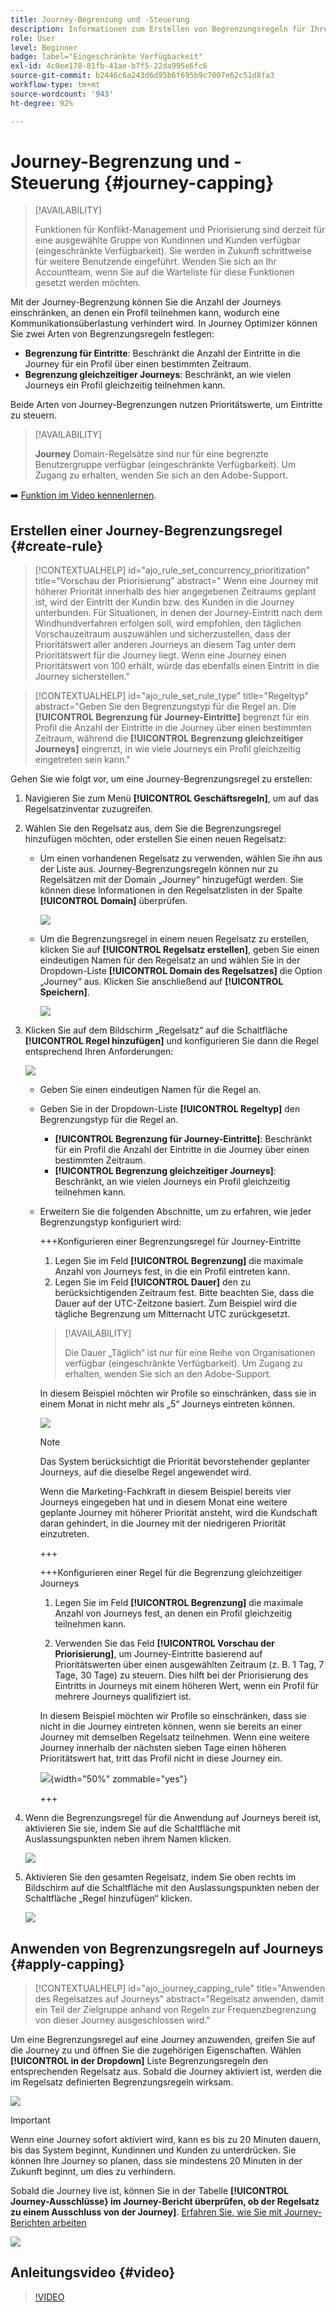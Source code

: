 ```yaml
---
title: Journey-Begrenzung und -Steuerung
description: Informationen zum Erstellen von Begrenzungsregeln für Ihre Journeys und zur Steuerung des Journey-Eintritts
role: User
level: Beginner
badge: label="Eingeschränkte Verfügbarkeit"
exl-id: 4c0ee178-81fb-41ae-b7f5-22da995e6fc6
source-git-commit: b2446c6a243d6d95b6f695b9c7007e62c51d8fa3
workflow-type: tm+mt
source-wordcount: '943'
ht-degree: 92%

---
```


# Journey-Begrenzung und -Steuerung {#journey-capping}

>[!AVAILABILITY]
>
>Funktionen für Konflikt-Management und Priorisierung sind derzeit für eine ausgewählte Gruppe von Kundinnen und Kunden verfügbar (eingeschränkte Verfügbarkeit). Sie werden in Zukunft schrittweise für weitere Benutzende eingeführt. Wenden Sie sich an Ihr Accountteam, wenn Sie auf die Warteliste für diese Funktionen gesetzt werden möchten.

Mit der Journey-Begrenzung können Sie die Anzahl der Journeys einschränken, an denen ein Profil teilnehmen kann, wodurch eine Kommunikationsüberlastung verhindert wird. In Journey Optimizer können Sie zwei Arten von Begrenzungsregeln festlegen:

* **Begrenzung für Eintritte**: Beschränkt die Anzahl der Eintritte in die Journey für ein Profil über einen bestimmten Zeitraum.
* **Begrenzung gleichzeitiger Journeys**: Beschränkt, an wie vielen Journeys ein Profil gleichzeitig teilnehmen kann.

Beide Arten von Journey-Begrenzungen nutzen Prioritätswerte, um Eintritte zu steuern.

>[!AVAILABILITY]
>
>**Journey** Domain-Regelsätze sind nur für eine begrenzte Benutzergruppe verfügbar (eingeschränkte Verfügbarkeit). Um Zugang zu erhalten, wenden Sie sich an den Adobe-Support.

➡️ [Funktion im Video kennenlernen](#video).

## Erstellen einer Journey-Begrenzungsregel {#create-rule}

>[!CONTEXTUALHELP]
>id="ajo_rule_set_concurrency_prioritization"
>title="Vorschau der Priorisierung"
>abstract=" Wenn eine Journey mit höherer Priorität innerhalb des hier angegebenen Zeitraums geplant ist, wird der Eintritt der Kundin bzw. des Kunden in die Journey unterbunden. Für Situationen, in denen der Journey-Eintritt nach dem Windhundverfahren erfolgen soll, wird empfohlen, den täglichen Vorschauzeitraum auszuwählen und sicherzustellen, dass der Prioritätswert aller anderen Journeys an diesem Tag unter dem Prioritätswert für die Journey liegt. Wenn eine Journey einen Prioritätswert von 100 erhält, würde das ebenfalls einen Eintritt in die Journey sicherstellen."

>[!CONTEXTUALHELP]
>id="ajo_rule_set_rule_type"
>title="Regeltyp"
>abstract="Geben Sie den Begrenzungstyp für die Regel an. Die **[!UICONTROL Begrenzung für Journey-Eintritte]** begrenzt für ein Profil die Anzahl der Eintritte in die Journey über einen bestimmten Zeitraum, während die **[!UICONTROL Begrenzung gleichzeitiger Journeys]** eingrenzt, in wie viele Journeys ein Profil gleichzeitig eingetreten sein kann."

Gehen Sie wie folgt vor, um eine Journey-Begrenzungsregel zu erstellen:

1. Navigieren Sie zum Menü **[!UICONTROL Geschäftsregeln]**, um auf das Regelsatzinventar zuzugreifen.

1. Wählen Sie den Regelsatz aus, dem Sie die Begrenzungsregel hinzufügen möchten, oder erstellen Sie einen neuen Regelsatz:

   * Um einen vorhandenen Regelsatz zu verwenden, wählen Sie ihn aus der Liste aus. Journey-Begrenzungsregeln können nur zu Regelsätzen mit der Domain „Journey“ hinzugefügt werden. Sie können diese Informationen in den Regelsatzlisten in der Spalte **[!UICONTROL Domain]** überprüfen.

     ![](assets/journey-capping-list.png)

   * Um die Begrenzungsregel in einem neuen Regelsatz zu erstellen, klicken Sie auf **[!UICONTROL Regelsatz erstellen]**, geben Sie einen eindeutigen Namen für den Regelsatz an und wählen Sie in der Dropdown-Liste **[!UICONTROL Domain des Regelsatzes]** die Option „Journey“ aus. Klicken Sie anschließend auf **[!UICONTROL Speichern]**.

     ![](assets/journey-capping-rule-set.png)

1. Klicken Sie auf dem Bildschirm „Regelsatz“ auf die Schaltfläche **[!UICONTROL Regel hinzufügen]** und konfigurieren Sie dann die Regel entsprechend Ihren Anforderungen:

   ![](assets/journey-capping-concurrency.png)

   * Geben Sie einen eindeutigen Namen für die Regel an.

   * Geben Sie in der Dropdown-Liste **[!UICONTROL Regeltyp]** den Begrenzungstyp für die Regel an.

      * **[!UICONTROL Begrenzung für Journey-Eintritte]**: Beschränkt für ein Profil die Anzahl der Eintritte in die Journey über einen bestimmten Zeitraum.
      * **[!UICONTROL Begrenzung gleichzeitiger Journeys]**: Beschränkt, an wie vielen Journeys ein Profil gleichzeitig teilnehmen kann.

   * Erweitern Sie die folgenden Abschnitte, um zu erfahren, wie jeder Begrenzungstyp konfiguriert wird:

     +++Konfigurieren einer Begrenzungsregel für Journey-Eintritte

      1. Legen Sie im Feld **[!UICONTROL Begrenzung]** die maximale Anzahl von Journeys fest, in die ein Profil eintreten kann.
      1. Legen Sie im Feld **[!UICONTROL Dauer]** den zu berücksichtigenden Zeitraum fest. Bitte beachten Sie, dass die Dauer auf der UTC-Zeitzone basiert. Zum Beispiel wird die tägliche Begrenzung um Mitternacht UTC zurückgesetzt.

     >[!AVAILABILITY]
     >
     >Die Dauer „Täglich“ ist nur für eine Reihe von Organisationen verfügbar (eingeschränkte Verfügbarkeit). Um Zugang zu erhalten, wenden Sie sich an den Adobe-Support.

     In diesem Beispiel möchten wir Profile so einschränken, dass sie in einem Monat in nicht mehr als „5“ Journeys eintreten können.

     ![](assets/journey-capping-entry-example.png)

     >[!NOTE]
     >
     >Das System berücksichtigt die Priorität bevorstehender geplanter Journeys, auf die dieselbe Regel angewendet wird.
     >
     >Wenn die Marketing-Fachkraft in diesem Beispiel bereits vier Journeys eingegeben hat und in diesem Monat eine weitere geplante Journey mit höherer Priorität ansteht, wird die Kundschaft daran gehindert, in die Journey mit der niedrigeren Priorität einzutreten.

     +++

     +++Konfigurieren einer Regel für die Begrenzung gleichzeitiger Journeys

      1. Legen Sie im Feld **[!UICONTROL Begrenzung]** die maximale Anzahl von Journeys fest, an denen ein Profil gleichzeitig teilnehmen kann.

      1. Verwenden Sie das Feld **[!UICONTROL Vorschau der Priorisierung]**, um Journey-Eintritte basierend auf Prioritätswerten über einen ausgewählten Zeitraum (z. B. 1 Tag, 7 Tage, 30 Tage) zu steuern. Dies hilft bei der Priorisierung des Eintritts in Journeys mit einem höheren Wert, wenn ein Profil für mehrere Journeys qualifiziert ist.

     In diesem Beispiel möchten wir Profile so einschränken, dass sie nicht in die Journey eintreten können, wenn sie bereits an einer Journey mit demselben Regelsatz teilnehmen. Wenn eine weitere Journey innerhalb der nächsten sieben Tage einen höheren Prioritätswert hat, tritt das Profil nicht in diese Journey ein.

     ![](assets/journey-capping-concurrency-example.png){width="50%" zommable="yes"}

     +++

1. Wenn die Begrenzungsregel für die Anwendung auf Journeys bereit ist, aktivieren Sie sie, indem Sie auf die Schaltfläche mit Auslassungspunkten neben ihrem Namen klicken.

   ![](assets/journey-capping-activate-rule.png)

1. Aktivieren Sie den gesamten Regelsatz, indem Sie oben rechts im Bildschirm auf die Schaltfläche mit den Auslassungspunkten neben der Schaltfläche „Regel hinzufügen“ klicken.

   ![](assets/journey-capping-activate-rule-set.png)

## Anwenden von Begrenzungsregeln auf Journeys {#apply-capping}

>[!CONTEXTUALHELP]
>id="ajo_journey_capping_rule"
>title="Anwenden des Regelsatzes auf Journeys"
>abstract="Regelsatz anwenden, damit ein Teil der Zielgruppe anhand von Regeln zur Frequenzbegrenzung von dieser Journey ausgeschlossen wird."

Um eine Begrenzungsregel auf eine Journey anzuwenden, greifen Sie auf die Journey zu und öffnen Sie die zugehörigen Eigenschaften. Wählen **[!UICONTROL in der Dropdown]** Liste Begrenzungsregeln den entsprechenden Regelsatz aus. Sobald die Journey aktiviert ist, werden die im Regelsatz definierten Begrenzungsregeln wirksam.

![](assets/journey-capping-apply.png)

>[!IMPORTANT]
>
>Wenn eine Journey sofort aktiviert wird, kann es bis zu 20 Minuten dauern, bis das System beginnt, Kundinnen und Kunden zu unterdrücken. Sie können Ihre Journey so planen, dass sie mindestens 20 Minuten in der Zukunft beginnt, um dies zu verhindern.

Sobald die Journey live ist, können Sie in der Tabelle **[!UICONTROL Journey-Ausschlüsse&rbrace; im Journey-Bericht überprüfen, ob der Regelsatz zu einem Ausschluss von der Journey]**. [Erfahren Sie, wie Sie mit Journey-Berichten arbeiten](../reports/journey-global-report-cja.md)

![](assets/journey-report.png)

## Anleitungsvideo {#video}

>[!VIDEO](https://video.tv.adobe.com/v/3447624?quality=12&captions=ger)
